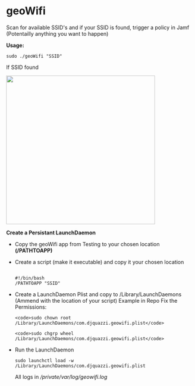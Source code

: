 # geoWifi

Scan for available SSID's and if your SSID is found, trigger a policy in Jamf (Potentailly anything you want to happen)

 <b>Usage:</b>
 
 <code>sudo ./geoWifi "SSID"</code>
  
  If SSID found
 
<img src="https://github.com/djquazzi/djquazzi.github.io/blob/master/images/Alert.png" width="400">
  
  
<b>Create a Persistant LaunchDaemon</b>

- Copy the geoWifi app from Testing to your chosen location <b>(/PATHTOAPP)</b>

- Create a script (make it executable) and copy it your chosen location
  
  <code>
  #!/bin/bash
  /PATHTOAPP "SSID"
  </code>

- Create a LaunchDaemon Plist and copy to /Library/LaunchDaemons (Ammend with the location of your script)
  Example in Repo
    Fix the Permissions:
      
      <code>sudo chown root /Library/LaunchDaemons/com.djquazzi.geowifi.plist</code>
      
      <code>sudo chgrp wheel /Library/LaunchDaemons/com.djquazzi.geowifi.plist</code>

- Run the LaunchDaemon

  <code>sudo launchctl load -w /Library/LaunchDaemons/com.djquazzi.geowifi.plist</code>
  
  All logs in <i>/private/var/log/geowifi.log</i>
